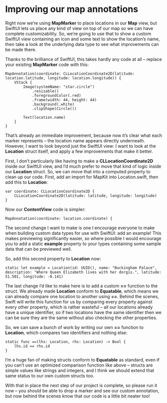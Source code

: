 # Improving our map annotations

Right now we’re using **MapMarker** to place locations in our **Map** view, but SwiftUI lets us place any kind of view on top of our map so we can have complete customizability. So, we’re going to use that to show a custom SwiftUI view containing an icon and some text to show the location’s name, then take a look at the underlying data type to see what improvements can be made there.

Thanks to the brilliance of SwiftUI, this takes hardly any code at all – replace your existing **MapMarker** code with this:
```
MapAnnotation(coordinate: CLLocationCoordinate2D(latitude: location.latitude, longitude: location.longitude)) {
    VStack {
        Image(systemName: "star.circle")
            .resizable()
            .foregroundColor(.red)
            .frame(width: 44, height: 44)
            .background(.white)
            .clipShape(Circle())

        Text(location.name)
    }
}
```
That’s already an immediate improvement, because now it’s clear what each marker represents – the location name appears directly underneath. However, I want to look beyond just the SwiftUI view: I want to look at the **Location** struct itself, and apply a few improvements that make it better.

First, I don’t particularly like having to make a **CLLocationCoordinate2D** inside our SwiftUI view, and I’d much prefer to move that kind of logic inside our **Location** struct. So, we can move that into a computed property to clean up our code. First, add an import for MapKit into Location.swift, then add this to **Location**:
```
var coordinate: CLLocationCoordinate2D {
    CLLocationCoordinate2D(latitude: latitude, longitude: longitude)
}
```
Now our **ContentView** code is simpler:
```
MapAnnotation(coordinate: location.coordinate) {
```
The second change I want to make is one I encourage everyone to make when building custom data types for use with SwiftUI: add an example! This makes previewing significantly easier, so where possible I would encourage you to add a static **example** property to your types containing some sample data that can be previewed well.

So, add this second property to **Location** now:
```
static let example = Location(id: UUID(), name: "Buckingham Palace", description: "Where Queen Elizabeth lives with her dorgis.", latitude: 51.501, longitude: -0.141)
```
The last change I’d like to make here is to add a custom **==** function to the struct. We already made **Location** conform to **Equatable**, which means we can already compare one location to another using **==**. Behind the scenes, Swift will write this function for us by comparing every property against every other property, which is rather wasteful – all our locations already have a unique identifier, so if two locations have the same identifier then we can be sure they are the same without also checking the other properties.

So, we can save a bunch of work by writing our own **==** function to **Location**, which compares two identifiers and nothing else:
```
static func ==(lhs: Location, rhs: Location) -> Bool {
    lhs.id == rhs.id
}
```
I’m a huge fan of making structs conform to **Equatable** as standard, even if you can’t use an optimized comparison function like above – structs are simple values like strings and integers, and I think we should extend that same status to our own custom structs too.

With that in place the next step of our project is complete, so please run it now – you should be able to drop a marker and see our custom annotation, but now behind the scenes know that our code is a little bit neater too!